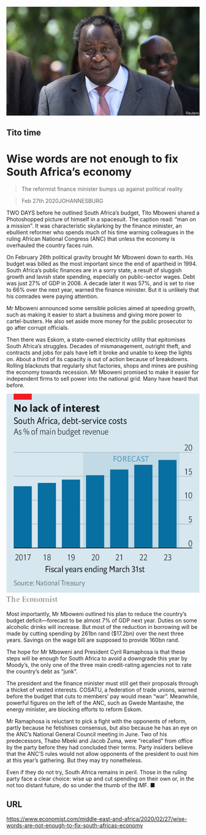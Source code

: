 ![](./images/20200229_MAP502.jpg)

## Tito time

# Wise words are not enough to fix South Africa’s economy

> The reformist finance minister bumps up against political reality

> Feb 27th 2020JOHANNESBURG

TWO DAYS before he outlined South Africa’s budget, Tito Mboweni shared a Photoshopped picture of himself in a spacesuit. The caption read: “man on a mission”. It was characteristic skylarking by the finance minister, an ebullient reformer who spends much of his time warning colleagues in the ruling African National Congress (ANC) that unless the economy is overhauled the country faces ruin.

On February 26th political gravity brought Mr Mboweni down to earth. His budget was billed as the most important since the end of apartheid in 1994. South Africa’s public finances are in a sorry state, a result of sluggish growth and lavish state spending, especially on public-sector wages. Debt was just 27% of GDP in 2008. A decade later it was 57%, and is set to rise to 66% over the next year, warned the finance minister. But it is unlikely that his comrades were paying attention.

Mr Mboweni announced some sensible policies aimed at speeding growth, such as making it easier to start a business and giving more power to cartel-busters. He also set aside more money for the public prosecutor to go after corrupt officials.

Then there was Eskom, a state-owned electricity utility that epitomises South Africa’s struggles. Decades of mismanagement, outright theft, and contracts and jobs for pals have left it broke and unable to keep the lights on. About a third of its capacity is out of action because of breakdowns. Rolling blackouts that regularly shut factories, shops and mines are pushing the economy towards recession. Mr Mboweni promised to make it easier for independent firms to sell power into the national grid. Many have heard that before.



![](./images/20200229_MAC489.png)

Most importantly, Mr Mboweni outlined his plan to reduce the country’s budget deficit—forecast to be almost 7% of GDP next year. Duties on some alcoholic drinks will increase. But most of the reduction in borrowing will be made by cutting spending by 261bn rand ($17.2bn) over the next three years. Savings on the wage bill are supposed to provide 160bn rand.

The hope for Mr Mboweni and President Cyril Ramaphosa is that these steps will be enough for South Africa to avoid a downgrade this year by Moody’s, the only one of the three main credit-rating agencies not to rate the country’s debt as “junk”.

The president and the finance minister must still get their proposals through a thicket of vested interests. COSATU, a federation of trade unions, warned before the budget that cuts to members’ pay would mean “war”. Meanwhile, powerful figures on the left of the ANC, such as Gwede Mantashe, the energy minister, are blocking efforts to reform Eskom.

Mr Ramaphosa is reluctant to pick a fight with the opponents of reform, partly because he fetishises consensus, but also because he has an eye on the ANC’s National General Council meeting in June. Two of his predecessors, Thabo Mbeki and Jacob Zuma, were “recalled” from office by the party before they had concluded their terms. Party insiders believe that the ANC’S rules would not allow opponents of the president to oust him at this year’s gathering. But they may try nonetheless.

Even if they do not try, South Africa remains in peril. Those in the ruling party face a clear choice: wise up and cut spending on their own or, in the not too distant future, do so under the thumb of the IMF. ■

## URL

https://www.economist.com/middle-east-and-africa/2020/02/27/wise-words-are-not-enough-to-fix-south-africas-economy
